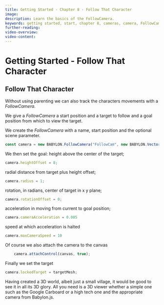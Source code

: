 ```yaml
---
title: Getting Started - Chapter 8 - Follow That Character
image: 
description: Learn the basics of the FollowCamera.
keywords: getting started, start, chapter 8, cameras, camera, FollowCamera
further-reading:
video-overview:
video-content:
---
```



# Getting Started - Follow That Character

## Follow That Character

Without using parenting we can also track the characters movements with a *FollowCamera*.

We give a *FollowCamera* a start position and a target to follow and a goal position from which to view the target. 

We create the *FollowCamera* with a name, start position and the optional scene parameter.
```javascript
const camera = new BABYLON.FollowCamera("FollowCam", new BABYLON.Vector3(-6, 0, 0), scene);
```

We then set the goal: 
height above the center of the target;
```javascript
camera.heightOffset = 8;
```

radial distance from target plus height offset;
```javascript	
camera.radius = 1;
```

rotation, in radians, center of target in x y plane;
```javascript
camera.rotationOffset = 0;
```

acceleration in moving from current to goal position;
```javascript
camera.cameraAcceleration = 0.005
```

speed at which acceleration is halted 
```javascript
camera.maxCameraSpeed = 10
```	

Of course we also attach the camera to the canvas
```javascript
    camera.attachControl(canvas, true);
```

Finally we set the target
```javascript
camera.lockedTarget = targetMesh;
```

<Playground id="#KBS9I5#98" title="Follow The Character" description="Use the follow cam to follow the character around the village." image="/img/playgroundsAndNMEs/gettingStartedFollowCam.jpg"/>

Having created a 3D world, albeit just a small village, it would be good to see it in all its 3D glory. All you need is a 3D viewer whether a simple one such as the Google Carboard or a high tech one and the appropriate camera from Babylon.js.
